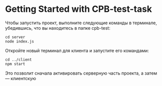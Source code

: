 # Getting Started with CPB-test-task


Чтобы запустить проект, выполните следующие команды в терминале, убедившись, что вы находитесь в папке cpb-test:

````
cd server
node index.js
````
Откройте новый терминал для клиента и запустите его командами:
````
cd ../client
npm start
````
Это позволит сначала активировать серверную часть проекта, а затем — клиентскую
